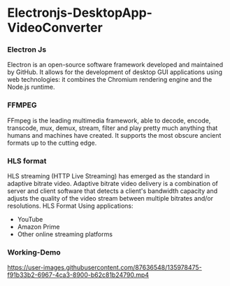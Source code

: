 # Electronjs-DesktopApp-VideoConverter

### Electron Js
Electron is an open-source software framework developed and maintained by GitHub. It allows for the development of desktop GUI applications using web technologies: it combines the Chromium rendering engine and the Node.js runtime.

###  FFMPEG
FFmpeg is the leading multimedia framework, able to decode, encode, transcode, mux, demux, stream, filter and play pretty much anything that humans and machines have created. It supports the most obscure ancient formats up to the cutting edge.

### HLS format
HLS streaming (HTTP Live Streaming) has emerged as the standard in adaptive bitrate video.
Adaptive bitrate video delivery is a combination of server and client software that detects a client's bandwidth capacity and adjusts the quality of the video stream between multiple bitrates and/or resolutions.
HLS Format Using applications:
- YouTube
- Amazon Prime
- Other online streaming platforms

### Working-Demo

https://user-images.githubusercontent.com/87636548/135978475-f91b33b2-6967-4ca3-8900-b62c81b24790.mp4

